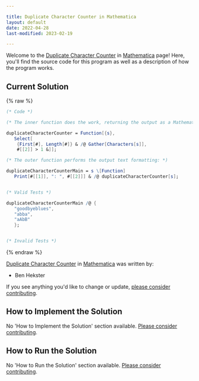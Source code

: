 ```yaml
---

title: Duplicate Character Counter in Mathematica
layout: default
date: 2022-04-28
last-modified: 2023-02-19

---
```


Welcome to the [Duplicate Character Counter](https://sampleprograms.io/projects/duplicate-character-counter) in [Mathematica](https://sampleprograms.io/languages/mathematica) page! Here, you'll find the source code for this program as well as a description of how the program works.

## Current Solution

{% raw %}

```mathematica
(* Code *)

(* The inner function does the work, returning the output as a Mathematica list: *)

duplicateCharacterCounter = Function[{s},
   Select[
    {First[#], Length[#]} & /@ Gather[Characters[s]],
    #[[2]] > 1 &]];

(* The outer function performs the output text formatting: *)

duplicateCharacterCounterMain = s \[Function]
   Print[#[[1]], ": ", #[[2]]] & /@ duplicateCharacterCounter[s];


(* Valid Tests *)

duplicateCharacterCounterMain /@ {
   "goodbyeblues",
   "abba",
   "aAbB"
   };


(* Invalid Tests *)
```

{% endraw %}

[Duplicate Character Counter](https://sampleprograms.io/projects/duplicate-character-counter) in [Mathematica](https://sampleprograms.io/languages/mathematica) was written by:

- Ben Hekster

If you see anything you'd like to change or update, [please consider contributing](https://github.com/TheRenegadeCoder/sample-programs).

## How to Implement the Solution

No 'How to Implement the Solution' section available. [Please consider contributing](https://github.com/TheRenegadeCoder/sample-programs-website).

## How to Run the Solution

No 'How to Run the Solution' section available. [Please consider contributing](https://github.com/TheRenegadeCoder/sample-programs-website).